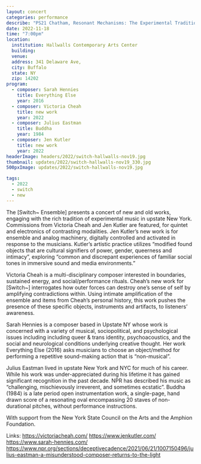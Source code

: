 ```yaml
---
layout: concert
categories: performance
describe: "PS21 Chatham, Resonant Mechanisms: The Experimental Tradition in Upstate New York"
date: 2022-11-18
time: "7:00pm"
location:
  institution: Hallwalls Contemporary Arts Center
  building:
  venue:
  address: 341 Delaware Ave,
  city: Buffalo
  state: NY
  zip: 14202
program:
  - composer: Sarah Hennies
    title: Everything Else
    year: 2016
  - composer: Victoria Cheah
    title: new work
    year: 2022
  - composer: Julius Eastman
    title: Buddha
    year: 1984
  - composer: Jen Kutler
    title: new work
    year: 2022
headerImage: headers/2022/switch-hallwalls-nov19.jpg
thumbnail: updates/2022/switch-hallwalls-nov19_330.jpg
500pxImage: updates/2022/switch-hallwalls-nov19.jpg

tags:
  - 2022
  - switch
  - new
---
```


The [Switch~ Ensemble] presents a concert of new and old works, engaging with the rich tradition of experimental music in upstate New York. Commissions from Victoria Cheah and Jen Kutler are featured, for quintet and electronics of contrasting modalities. Jen Kutler’s new work is for ensemble and analog machinery, digitally controlled and activated in response to the musicians. Kutler’s artistic practice utilizes “modified found objects that are cultural signifiers of power, gender, queerness and intimacy”, exploring “common and discrepant experiences of familiar social tones in immersive sound and media environments.”

Victoria Cheah is a multi-disciplinary composer interested in boundaries, sustained energy, and social/performance rituals. Cheah’s new work for [Switch~] interrogates how outer forces can destroy one’s sense of self by amplifying contradictions within. Using intimate amplification of the ensemble and items from Cheah’s personal history, this work pushes the presence of these specific objects, instruments and artifacts, to listeners’ awareness.

Sarah Hennies is a composer based in Upstate NY whose work is concerned with a variety of musical, sociopolitical, and psychological issues including including queer & trans identity, psychoacoustics, and the social and neurological conditions underlying creative thought. Her work Everything Else (2016) asks musicians to choose an object/method for performing a repetitive sound-making action that is “non-musical”.

Julius Eastman lived in upstate New York and NYC for much of his career. While his work was under-appreciated during his lifetime it has gained significant recognition in the past decade. NPR has described his music as “challenging, mischievously irreverent, and sometimes ecstatic”. Buddha (1984) is a late period open instrumentation work, a single-page, hand drawn score of a resonating oval encompassing 20 staves of non-durational pitches, without performance instructions.

With support from the New York State Council on the Arts and the Amphion Foundation.

Links:
https://victoriacheah.com/
https://www.jenkutler.com/
https://www.sarah-hennies.com/
https://www.npr.org/sections/deceptivecadence/2021/06/21/1007150496/julius-eastman-a-misunderstood-composer-returns-to-the-light
